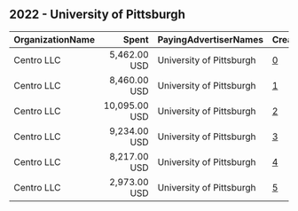 ## 2022 - University of Pittsburgh 
|OrganizationName|Spent|PayingAdvertiserNames|CreativeUrls|Impressions|Genders|AgeBrackets|CountryCodes|BillingAddresses|CandidateBallotInformation|
|:---|---:|:---|:---|---:|:---|:---|:---|:---|:---|
|Centro LLC|5,462.00 USD|University of Pittsburgh|[0](https://www.snap.com/political-ads/asset/b3c2fac29f87ed18343072f7ff8b2442973d055666f51a434f816af50e0954d1?mediaType=jpg)|2,051,322||18-34|united states|"11 E. Madison Ave. 6th Floor,,,Chicago,60602,US"||
|Centro LLC|8,460.00 USD|University of Pittsburgh|[1](https://www.snap.com/political-ads/asset/33d38ff2c63c82a91080cb0ad326468f90017f7c00b9b6b32ec5e02eac6441e3?mediaType=jpg)|2,941,984||18-34|united states|"11 E. Madison Ave. 6th Floor,,,Chicago,60602,US"||
|Centro LLC|10,095.00 USD|University of Pittsburgh|[2](https://www.snap.com/political-ads/asset/59cee2c1d93f8661d1c44aaa08b58b6a3cd2dbdaf4f3de0bc0945953eb7d5d31?mediaType=jpg)|3,532,428||18-34|united states|"11 E. Madison Ave. 6th Floor,,,Chicago,60602,US"||
|Centro LLC|9,234.00 USD|University of Pittsburgh|[3](https://www.snap.com/political-ads/asset/7257ea76a20206e99fa267b997645c9ff1b7a032796cf3d728ab725d733ee970?mediaType=jpg)|3,230,621||18-34|united states|"11 E. Madison Ave. 6th Floor,,,Chicago,60602,US"||
|Centro LLC|8,217.00 USD|University of Pittsburgh|[4](https://www.snap.com/political-ads/asset/1afb237113f948ed5c1ae8be7d21c0fb026dd5e0d127f1b2e690c5bcd6e2c7df?mediaType=jpg)|2,859,664||18-34|united states|"11 E. Madison Ave. 6th Floor,,,Chicago,60602,US"||
|Centro LLC|2,973.00 USD|University of Pittsburgh|[5](https://www.snap.com/political-ads/asset/4395b5332b2fc76f9b110ba12ad0823c0ad0e6f04e023e8d08c035544d6c4bc9?mediaType=jpg)|913,102||18-34|united states|"11 E. Madison Ave. 6th Floor,,,Chicago,60602,US"||
